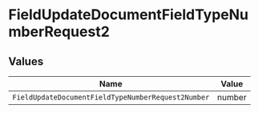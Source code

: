 # FieldUpdateDocumentFieldTypeNumberRequest2


## Values

| Name                                               | Value                                              |
| -------------------------------------------------- | -------------------------------------------------- |
| `FieldUpdateDocumentFieldTypeNumberRequest2Number` | number                                             |